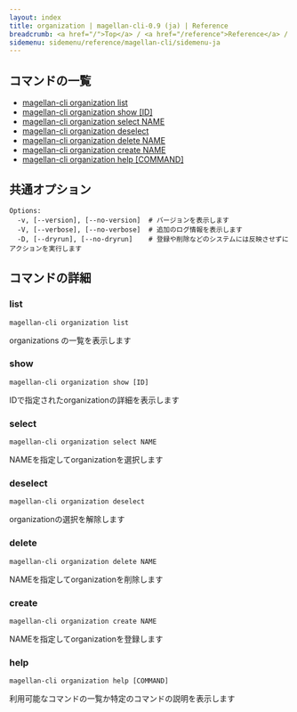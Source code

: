 ```yaml
---
layout: index
title: organization | magellan-cli-0.9 (ja) | Reference
breadcrumb: <a href="/">Top</a> / <a href="/reference">Reference</a> / <a href="/reference/magellan-cli/ja">magellan-cli-0.9</a> / organization <a href="/reference/en/resources/organization.html">en</a> ja
sidemenu: sidemenu/reference/magellan-cli/sidemenu-ja
---
```


## コマンドの一覧

- [magellan-cli organization list](#list)
- [magellan-cli organization show [ID]](#show)
- [magellan-cli organization select NAME](#select)
- [magellan-cli organization deselect](#deselect)
- [magellan-cli organization delete NAME](#delete)
- [magellan-cli organization create NAME](#create)
- [magellan-cli organization help [COMMAND]](#help)

## 共通オプション

```text
Options:
  -v, [--version], [--no-version]  # バージョンを表示します
  -V, [--verbose], [--no-verbose]  # 追加のログ情報を表示します
  -D, [--dryrun], [--no-dryrun]    # 登録や削除などのシステムには反映させずにアクションを実行します

```


## コマンドの詳細
### <a name="list"></a>list

```text
magellan-cli organization list
```

organizations の一覧を表示します

### <a name="show"></a>show

```text
magellan-cli organization show [ID]
```

IDで指定されたorganizationの詳細を表示します

### <a name="select"></a>select

```text
magellan-cli organization select NAME
```

NAMEを指定してorganizationを選択します

### <a name="deselect"></a>deselect

```text
magellan-cli organization deselect
```

organizationの選択を解除します

### <a name="delete"></a>delete

```text
magellan-cli organization delete NAME
```

NAMEを指定してorganizationを削除します

### <a name="create"></a>create

```text
magellan-cli organization create NAME
```

NAMEを指定してorganizationを登録します

### <a name="help"></a>help

```text
magellan-cli organization help [COMMAND]
```

利用可能なコマンドの一覧か特定のコマンドの説明を表示します

